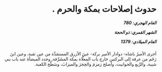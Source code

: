 <h1 dir="rtl">حدوث إصلاحات بمكة والحرم .</h1>

<h5 dir="rtl">العام الهجري:  780

الشهر القمري: ذو الحجة

العام الميلادي: 1379</h5>

<p dir="rtl">أجرى الأميرُ باشاه- دوادار الأمير بركة- عينَ الأزرق المستمَدَّة من عين ثقبة، وعين ابنَ رَخَم من عرفة إلى البركتين خارج باب المعلَّاة بمكة المشَرَّفة, وجدد الميضأةَ عند باب بني شيبة، والرَّبع والحوانيت، وأصلح زمزمَ والحِجرَ والميزابَ، وسَطْح الكعبة.</p></br>
